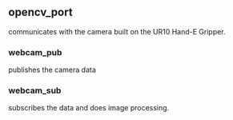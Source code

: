 ## opencv_port
communicates with the camera built on the UR10 Hand-E Gripper.
  
### webcam_pub
publishes the camera data

### webcam_sub
subscribes the data and does image processing.

